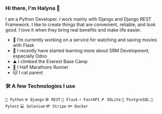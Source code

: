 ### Hi there, I'm Halyna 👋 

I am a Python Developer. I work mainly with Django and Django REST Framework. I like to create things that are convenient, reliable, and look good. I love it when they bring real benefits and make life easier.

- 🔭 I’m currently working on a service for watching and saving movies with Flask
- 🌱 I recently have started learning more about SRM Development, especially Odoo
- ⛰️ I climbed the Everest Base Camp
- 👟 I Half Marathons Runner
- 🐱 I cat parent

### 🛠️ A few Technologies I use
`🐍 Python` `🌐 Django` `🕸️ REST` `🧪 Flask` `⚡ FastAPI` `🪶 SQLite` `🐘 PostgreSQL` `🔧 Pytest` `💻 Selenium` `💳 Stripe` `🐟 Docker` 
